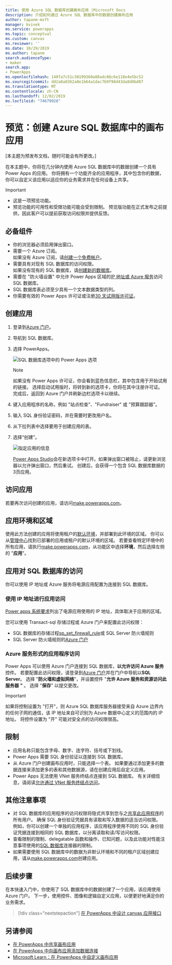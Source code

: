 ```yaml
---
title: 使用 Azure SQL 数据库创建画布应用 |Microsoft Docs
description: 介绍如何通过 Azure SQL 数据库中的数据创建画布应用
author: tapanm-msft
manager: kvivek
ms.service: powerapps
ms.topic: conceptual
ms.custom: canvas
ms.reviewer: ''
ms.date: 10/29/2019
ms.author: tapanm
search.audienceType:
- maker
search.app:
- PowerApps
ms.openlocfilehash: 140fa7c51c30199360a08adc86c6e118e4e5bc52
ms.sourcegitcommit: dd2a8a0362a8e1b64a1dac7b9f98d43da8d0bd87
ms.translationtype: MT
ms.contentlocale: zh-CN
ms.lasthandoff: 12/02/2019
ms.locfileid: "74679928"
---
```

# <a name="preview-create-a-canvas-app-from-azure-sql-database"></a>预览：创建 Azure SQL 数据库中的画布应用

[本主题为预发布文档，随时可能会有所更改。]

在本主题中，你将在几分钟内使用 Azure SQL 数据库中的数据创建一个具有 Power Apps 的应用。 你将拥有一个功能齐全的应用程序，其中包含你的数据，你可以自定义该应用以适应你的业务需求并在任何设备上共享。

> [!IMPORTANT]
> - 这是一项预览功能。
> - 预览功能的可用性和受限功能可能会受到限制。 预览版功能在正式发布之前提供，因此客户可以提前获取访问权限并提供反馈。

## <a name="prerequisites"></a>必备组件

- 你的浏览器必须启用弹出窗口。
- 需要一个 Azure 订阅。 </br>如果没有 Azure 订阅，请[创建一个免费帐户](https://azure.microsoft.com/free/)。
- 需要具有对现有 SQL 数据库的访问权限。 </br> 如果没有现有的 SQL 数据库，请[创建新的数据库](https://docs.microsoft.com/azure/sql-database/sql-database-single-database-get-started?tabs=azure-portal)。
- 需要在 "防火墙设置" 中允许 Power Apps 区域的[IP 地址或 Azure 服务](#app-access-to-sql-database)访问 SQL 数据库。
- SQL 数据库表必须至少具有一个文本数据类型的列。
- 你需要有效的 Power Apps 许可证或注册[30 天试用版许可证](../signup-for-powerapps.md)。

## <a name="create-an-app"></a>创建应用

1. 登录到[Azure 门户](https://portal.azure.com)。
2. 导航到 SQL 数据库。
3. 选择 PowerApps。

    
    ![SQL 数据库选项中的 Power Apps 选项](./media/app-from-azure-sql-database/powerapps-link-azure-portal.png "SQL 数据库中的 Power Apps 选项")

    > [!NOTE]
    > 如果没有 Power Apps 许可证，你会看到蓝色信息栏，其中包含用于开始试用的链接。 选择启动试用版时，将转到新的选项卡，你将在其中注册许可证。 完成后，返回到 Azure 门户并刷新边栏选项卡以继续。

4. 键入应用程序的名称，例如 "站点检查"、"Fundraiser" 或 "预算跟踪器"。

5. 输入 SQL 身份验证密码，并在需要时更改用户名。
6. 从下拉列表中选择要用于创建应用的表。

7. 选择“创建”。


    ![指定应用的信息](./media/app-from-azure-sql-database/powerapps-create-page-azure-portal.png "指定应用的信息")

    [Power Apps Studio](https://create.powerapps.com/studio/)会在新选项卡中打开。如果弹出窗口被阻止，请更新浏览器以允许弹出窗口，然后重试。 创建后，会获得一个包含 SQL 数据库数据的3页应用。

## <a name="accessing-your-app"></a>访问应用

若要再次访问创建的应用，请访问[make.powerapps.com](https://make.powerapps.com)。

## <a name="app-environment-and-region"></a>应用环境和区域

使用此方法创建的应用将使用租户的[默认环境](https://docs.microsoft.com/power-platform/admin/environments-overview#the-default-environment)，并部署到此环境的区域。 你可以从[管理中心](https://docs.microsoft.com/power-platform/admin/regions-overview#how-do-i-find-out-where-my-app-is-deployed)找到已部署的应用或租户的默认环境的区域。 若要查看特定环境中的所有应用，请执行[make.powerapps.com](https://make.powerapps.com)，从功能区中选择**环境**，然后选择左侧的 "**应用**"。

## <a name="app-access-to-sql-database"></a>应用对 SQL 数据库的访问

你可以使用 IP 地址或 Azure 服务将电源应用配置为连接到 SQL 数据库。

### <a name="app-access-using-ip-address"></a>使用 IP 地址进行应用访问

[Power apps 系统要求](limits-and-config.md#ip-addresses)列出了电源应用使用的 IP 地址，具体取决于应用的区域。

您可以使用 Transact-sql 存储过程或 Azure 门户来配置此访问权限：

- SQL 数据库的存储过程[sp_set_firewall_rule](https://docs.microsoft.com/sql/relational-databases/system-stored-procedures/sp-set-firewall-rule-azure-sql-database?view=azuresqldb-current)或 SQL Server 防火墙规则
- SQL Server 防火墙规则的[Azure 门户](https://docs.microsoft.com/azure/sql-database/sql-database-firewall-configure)

### <a name="app-access-as-an-azure-service"></a>Azure 服务形式的应用程序访问

Power Apps 可以使用 Azure 门户连接到 SQL 数据库，**以允许访问 Azure 服务**控件。 若要配置此访问权限，请登录到[Azure 门户](https://portal.azure.com/)并在门户中导航以**SQL Server**。 选择 "**防火墙和虚拟网络**"，并设置控件 "**允许 Azure 服务和资源访问此服务器** **"** 。 选择 "**保存**" 以提交更改。

> [!IMPORTANT]
> 如果将控制设置为 "打开"，则 Azure SQL 数据库服务器接受来自 Azure 边界内的任何子网的通信，该 IP 地址来自可识别为 Azure 数据中心定义的范围内的 IP 地址。 将控件设置为 "开" 可能对安全点的访问权限很高。

## <a name="limitations"></a>限制

- 应用名称只能包含字母、数字、连字符、括号或下划线。
- Power Apps 需要 SQL 身份验证以连接到 SQL 数据库。
- 从 Azure 门户创建画布应用时，只能选择一个表。 如果要通过添加更多的数据连接来添加更多的表和其他数据源，请在创建应用后自定义应用。
- Power Apps 无法使用 VNet 服务终结点连接到 SQL 数据库。 有关详细信息，请阅读[允许通过 VNet 服务终结点访问](https://docs.microsoft.com/azure/sql-database/sql-database-vnet-service-endpoint-rule-overview)。

## <a name="other-considerations"></a>其他注意事项

- 对 SQL 数据库的应用程序的访问权限将隐式共享到您与之[共享此应用程序](share-app.md)的所有用户。 确保 SQL 身份验证凭据具有读取和写入数据的适当访问权限。 </br> 例如，你可以创建一个单独的应用程序，该应用程序使用不同的 SQL 身份验证凭据连接到相同的 SQL 数据库，以分离读取和读/写访问权限。
- 查看限制的限制、delegatable 函数和操作、已知问题，以及此功能对性能注意事项使用的[SQL 数据库](https://docs.microsoft.com/connectors/sql/)连接器的限制。
- 如果需要使用 SQL 数据库中的数据为非默认环境和不同的租户区域创建应用，请从[make.powerapps.com](https://make.powerapps.com)创建应用。

## <a name="next-steps"></a>后续步骤

在本快速入门中，你使用了 SQL 数据库中的数据创建了一个应用，该应用使用 Azure 门户。 下一步，使用控件、图像和逻辑自定义应用，以便更好地满足你的业务需求。

> [!div class="nextstepaction"]
> [在 PowerApps 中设计 canvas 应用接口](add-configure-controls.md)

## <a name="see-also"></a>另请参阅

- [在 PowerApps 中共享画布应用](share-app.md) </br>
- [在 PowerApps 中向画布应用添加数据连接](add-data-connection.md#add-data-source)</br>
- [Microsoft Learn：在 PowerApps 中自定义画布应用](https://docs.microsoft.com/learn/modules/customize-apps-in-powerapps/)
